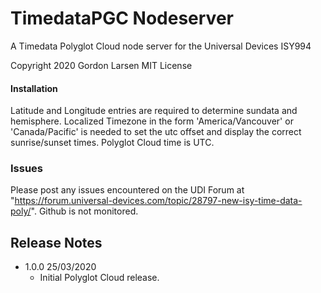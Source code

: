# TimedataPGC Nodeserver
A Timedata Polyglot Cloud node server for the Universal Devices ISY994

Copyright 2020 Gordon Larsen MIT License

#### Installation
Latitude and Longitude entries are required to determine sundata and hemisphere.
Localized Timezone in the form 'America/Vancouver' or 'Canada/Pacific' is needed to set the utc offset and display the
correct sunrise/sunset times.  Polyglot Cloud time is UTC. 

### Issues
Please post any issues encountered on the UDI Forum at "https://forum.universal-devices.com/topic/28797-new-isy-time-data-poly/".  Github is not monitored.

## Release Notes

- 1.0.0 25/03/2020 
    - Initial Polyglot Cloud release.
